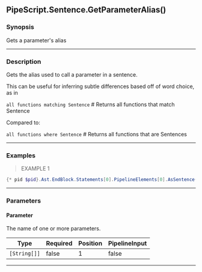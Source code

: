 PipeScript.Sentence.GetParameterAlias()
---------------------------------------




### Synopsis
Gets a parameter's alias



---


### Description

Gets the alias used to call a parameter in a sentence.

This can be useful for inferring subtle differences based off of word choice, as in

`all functions matching Sentence` # Returns all functions that match Sentence

Compared to:

`all functions where Sentence` # Returns all functions that are Sentences



---


### Examples
> EXAMPLE 1

```PowerShell
{* pid $pid}.Ast.EndBlock.Statements[0].PipelineElements[0].AsSentence((Get-Command Get-Process)).GetParameterAlias('id')
```


---


### Parameters
#### **Parameter**

The name of one or more parameters.






|Type        |Required|Position|PipelineInput|
|------------|--------|--------|-------------|
|`[String[]]`|false   |1       |false        |





---
